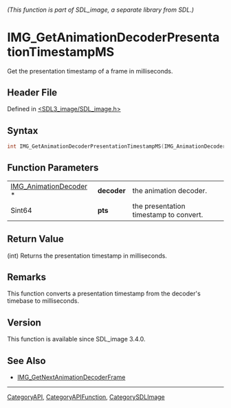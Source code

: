 ###### (This function is part of SDL_image, a separate library from SDL.)
# IMG_GetAnimationDecoderPresentationTimestampMS

Get the presentation timestamp of a frame in milliseconds.

## Header File

Defined in [<SDL3_image/SDL_image.h>](https://github.com/libsdl-org/SDL_image/blob/main/include/SDL3_image/SDL_image.h)

## Syntax

```c
int IMG_GetAnimationDecoderPresentationTimestampMS(IMG_AnimationDecoder *decoder, Sint64 pts);
```

## Function Parameters

|                                                |             |                                        |
| ---------------------------------------------- | ----------- | -------------------------------------- |
| [IMG_AnimationDecoder](IMG_AnimationDecoder) * | **decoder** | the animation decoder.                 |
| Sint64                                         | **pts**     | the presentation timestamp to convert. |

## Return Value

(int) Returns the presentation timestamp in milliseconds.

## Remarks

This function converts a presentation timestamp from the decoder's timebase
to milliseconds.

## Version

This function is available since SDL_image 3.4.0.

## See Also

- [IMG_GetNextAnimationDecoderFrame](IMG_GetNextAnimationDecoderFrame)

----
[CategoryAPI](CategoryAPI), [CategoryAPIFunction](CategoryAPIFunction), [CategorySDLImage](CategorySDLImage)

